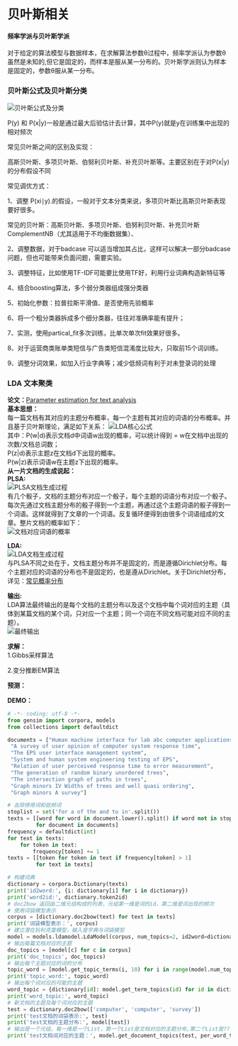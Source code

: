 贝叶斯相关
====
#### 频率学派与贝叶斯学派 ####
对于给定的算法模型与数据样本，在求解算法参数θ过程中，频率学派认为参数θ虽然是未知的,但它是固定的，而样本是服从某一分布的。贝叶斯学派则认为样本是固定的，参数θ服从某一分布。

### 贝叶斯公式及贝叶斯分类 ###
![贝叶斯公式及分类](/docs/ml/images/5_1-1.jpg)

P(y) 和 P(x\|y)一般是通过最大后验估计去计算，其中P(y)就是y在训练集中出现的相对频次

常见贝叶斯之间的区别及实现：

高斯贝叶斯、多项贝叶斯、伯努利贝叶斯、补充贝叶斯等。主要区别在于对P(x\|y)的分布假设不同

常见调优方式：

1、调整 P(xi∣y).的假设，一般对于文本分类来说，多项贝叶斯比高斯贝叶斯表现要好很多。

常见的贝叶斯：高斯贝叶斯、多项贝叶斯、伯努利贝叶斯、补充贝叶斯ComplementNB（尤其适用于不均衡数据集）、

2、调整数据，对于badcase 可以适当增加其占比，这样可以解决一部分badcase问题，但也可能带来负面问题，需要实验。

3、调整特征，比如使用TF-IDF可能要比使用TF好，利用行业词典构造新特征等

4、结合boosting算法，多个弱分类器组成强分类器

5、初始化参数：拉普拉斯平滑值、是否使用先验概率

6、将一个粗分类器拆成多个细分类器，往往对准确率能有提升；

7、实测，使用partical_fit多次训练，比单次单次fit效果好很多。

8、对于运营商类账单类短信与广告类短信混淆度比较大，只取前15个词训练。

9、调整分词效果，如加入行业字典等；减少低频词有利于对未登录词的处理

### LDA 文本聚类 ###
**论文：**[Parameter estimation for text analysis](http://www.arbylon.net/publications/text-est.pdf)<br>
**基本思想：**<br>
每一篇文档有其对应的主题分布概率，每一个主题有其对应的词语的分布概率。并且基于贝叶斯理论，满足如下关系：
![LDA核心公式](/docs/ml/images/5_1-2.jpg)<br>
其中：P(w|d)表示文档d中词语w出现的概率，可以统计得到 = w在文档中出现的次数/文档总词数；<br>
P(z|d)表示主题z在文档d下出现的概率。<br>
P(w|z)表示词语w在主题z下出现的概率。<br>
**从一片文档的生成说起：**<br>
**PLSA:**<br>
![PLSA文档生成过程](/docs/ml/images/5_1-3.jpg)<br>
有几个骰子，文档的主题分布对应一个骰子，每个主题的词语分布对应一个骰子。每次先通过文档主题分布的骰子得到一个主题，再通过这个主题词语的骰子得到一个词语。这样就得到了文章的一个词语。反复循环便得到由很多个词语组成的文章。整片文档的概率如下：<br>
![文档对应词语的概率](/docs/ml/images/5_1-4.jpg)<br>

**LDA:**<br>
![LDA文档生成过程](/docs/ml/images/5_1-5.jpg)<br>
与PLSA不同之处在于，文档主题分布并不是固定的，而是遵循Dirichlet分布。每个主题对应的词语的分布也不是固定的，也是遵从Dirichlet。关于Dirichlet分布，详见：[常见概率分布](/docs/ml/4.md)

**输出:<br>**
LDA算法最终输出的是每个文档的主题分布以及这个文档中每个词对应的主题（具体到某篇文档的某个词，只对应一个主题；同一个词在不同文档可能对应不同的主题）。<br>
![最终输出](/docs/ml/images/5_1-6.jpg)

**求解：**<br>
1.Gibbs采样算法

2.变分推断EM算法

**预测：**<br>

**DEMO：**

```Python
# -*- coding: utf-8 -*-
from gensim import corpora, models
from collections import defaultdict

documents = ["Human machine interface for lab abc computer applications",
 "A survey of user opinion of computer system response time",
 "The EPS user interface management system",
 "System and human system engineering testing of EPS",
 "Relation of user perceived response time to error measurement",
 "The generation of random binary unordered trees",
 "The intersection graph of paths in trees",
 "Graph minors IV Widths of trees and well quasi ordering",
 "Graph minors A survey"]

# 去除停用词和低频词
stoplist = set('for a of the and to in'.split())
texts = [[word for word in document.lower().split() if word not in stoplist]
         for document in documents]
frequency = defaultdict(int)
for text in texts:
    for token in text:
        frequency[token] += 1
texts = [[token for token in text if frequency[token] > 1]
         for text in texts]

# 构建词典
dictionary = corpora.Dictionary(texts)
print('id2word:', {i: dictionary[i] for i in dictionary})
print('word2id:', dictionary.token2id)
# doc2bow 返回由二维元组构成的列表，元组第一维是词的id，第二维是词出现的频次
# 使用词袋模型表示
corpus = [dictionary.doc2bow(text) for text in texts]
print('词袋模型表示：', corpus)
# 建立潜在狄利克雷模型，输入是字典与词袋模型
model = models.ldamodel.LdaModel(corpus, num_topics=2, id2word=dictionary)
# 输出每篇文档对应的主题
doc_topics = [model[c] for c in corpus]
print('doc_topics', doc_topics)
# 输出每个主题对应的词的分布
topic_word = [model.get_topic_terms(i, 10) for i in range(model.num_topics)]
print('topic_word:', topic_word)
# 输出每个词对应的可能的主题
word_topic = {dictionary[id]: model.get_term_topics(id) for id in dictionary}
print('word_topic:', word_topic)
# 新文档的主题及每个词对应的主题
test = dictionary.doc2bow(['computer', 'computer', 'survey'])
print('test文档的词袋表示:', test)
print('test文档的主题分布:', model[test])
# 输出是一个元组，每一维是一个List，第一个List是文档对应的主题分布,第二个List是??，第三个List是文档每个词对应的主题分布
print('test文档词对应的主题：', model.get_document_topics(test, per_word_topics=True))
```
